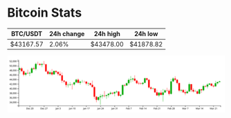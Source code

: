 # Bitcoin Stats

BTC/USDT|24h change|24h high|24h low|
|---|---|---|---|
|$43167.57|2.06%|$43478.00|$41878.82|

<img src="./chart.svg">
